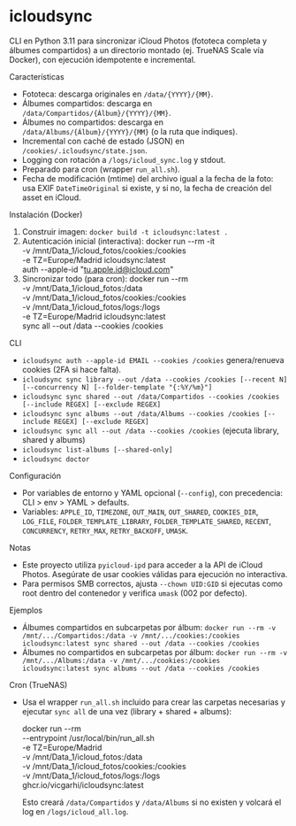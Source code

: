 icloudsync
=========

CLI en Python 3.11 para sincronizar iCloud Photos (fototeca completa y álbumes compartidos) a un directorio montado (ej. TrueNAS Scale vía Docker), con ejecución idempotente e incremental.

Características
- Fototeca: descarga originales en `/data/{YYYY}/{MM}`.
- Álbumes compartidos: descarga en `/data/Compartidos/{Álbum}/{YYYY}/{MM}`.
- Álbumes no compartidos: descarga en `/data/Albums/{Álbum}/{YYYY}/{MM}` (o la ruta que indiques).
- Incremental con caché de estado (JSON) en `/cookies/.icloudsync/state.json`.
- Logging con rotación a `/logs/icloud_sync.log` y stdout.
- Preparado para cron (wrapper `run_all.sh`).
 - Fecha de modificación (mtime) del archivo igual a la fecha de la foto: usa EXIF `DateTimeOriginal` si existe, y si no, la fecha de creación del asset en iCloud.

Instalación (Docker)
1. Construir imagen: `docker build -t icloudsync:latest .`
2. Autenticación inicial (interactiva):
   docker run --rm -it \
     -v /mnt/Data_1/icloud_fotos/cookies:/cookies \
     -e TZ=Europe/Madrid icloudsync:latest \
     auth --apple-id "tu.apple.id@icloud.com"
3. Sincronizar todo (para cron):
   docker run --rm \
     -v /mnt/Data_1/icloud_fotos:/data \
     -v /mnt/Data_1/icloud_fotos/cookies:/cookies \
     -v /mnt/Data_1/icloud_fotos/logs:/logs \
     -e TZ=Europe/Madrid icloudsync:latest \
     sync all --out /data --cookies /cookies

CLI
- `icloudsync auth --apple-id EMAIL --cookies /cookies` genera/renueva cookies (2FA si hace falta).
- `icloudsync sync library --out /data --cookies /cookies [--recent N] [--concurrency N] [--folder-template "{:%Y/%m}"]`
- `icloudsync sync shared --out /data/Compartidos --cookies /cookies [--include REGEX] [--exclude REGEX]`
- `icloudsync sync albums --out /data/Albums --cookies /cookies [--include REGEX] [--exclude REGEX]`
- `icloudsync sync all --out /data --cookies /cookies` (ejecuta library, shared y albums)
- `icloudsync list-albums [--shared-only]`
- `icloudsync doctor`

Configuración
- Por variables de entorno y YAML opcional (`--config`), con precedencia: CLI > env > YAML > defaults.
- Variables: `APPLE_ID`, `TIMEZONE`, `OUT_MAIN`, `OUT_SHARED`, `COOKIES_DIR`, `LOG_FILE`, `FOLDER_TEMPLATE_LIBRARY`, `FOLDER_TEMPLATE_SHARED`, `RECENT`, `CONCURRENCY`, `RETRY_MAX`, `RETRY_BACKOFF`, `UMASK`.

Notas
- Este proyecto utiliza `pyicloud-ipd` para acceder a la API de iCloud Photos. Asegúrate de usar cookies válidas para ejecución no interactiva.
- Para permisos SMB correctos, ajusta `--chown UID:GID` si ejecutas como root dentro del contenedor y verifica `umask` (002 por defecto).

Ejemplos
- Álbumes compartidos en subcarpetas por álbum:
  `docker run --rm -v /mnt/.../Compartidos:/data -v /mnt/.../cookies:/cookies icloudsync:latest sync shared --out /data --cookies /cookies`
- Álbumes no compartidos en subcarpetas por álbum:
  `docker run --rm -v /mnt/.../Albums:/data -v /mnt/.../cookies:/cookies icloudsync:latest sync albums --out /data --cookies /cookies`

Cron (TrueNAS)
- Usa el wrapper `run_all.sh` incluido para crear las carpetas necesarias y ejecutar `sync all` de una vez (library + shared + albums):

  docker run --rm \
    --entrypoint /usr/local/bin/run_all.sh \
    -e TZ=Europe/Madrid \
    -v /mnt/Data_1/icloud_fotos:/data \
    -v /mnt/Data_1/icloud_fotos/cookies:/cookies \
    -v /mnt/Data_1/icloud_fotos/logs:/logs \
    ghcr.io/vicgarhi/icloudsync:latest

  Esto creará `/data/Compartidos` y `/data/Albums` si no existen y volcará el log en `/logs/icloud_all.log`.
